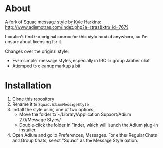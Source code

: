 About
=====

A fork of Squad message style by Kyle Haskins:
http://www.adiumxtras.com/index.php?a=xtras&xtra_id=7679

I couldn't find the original source for this style hosted anywhere, so I'm
unsure about licensing for it.

Changes over the original style:

* Even simpler message styles, especially in IRC or group Jabber chat
* Attemped to cleanup markup a bit

Installation
============

1. Clone this repository
2. Rename it to ``Squad.AdiumMessageStyle``
3. Install the style using one of two options:
    - Move the folder to ~/Library/Application Support/Adium 2.0/Message Styles/
    - Double-click the folder in Finder, which will launch the Adium plug-in
      installer.
4. Open Adium and go to Preferences, Messages. For either Regular Chats and
   Group Chats, select "Squad" as the Message Style option.
